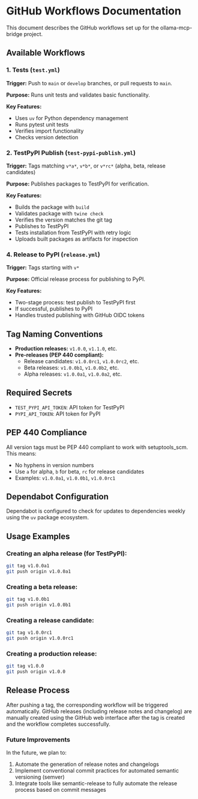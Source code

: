 # GitHub Workflows Documentation

This document describes the GitHub workflows set up for the ollama-mcp-bridge project.

## Available Workflows

### 1. Tests (`test.yml`)

**Trigger:** Push to `main` or `develop` branches, or pull requests to `main`.

**Purpose:** Runs unit tests and validates basic functionality.

**Key Features:**
- Uses `uv` for Python dependency management
- Runs pytest unit tests
- Verifies import functionality
- Checks version detection

### 2. TestPyPI Publish (`test-pypi-publish.yml`)

**Trigger:** Tags matching `v*a*`, `v*b*`, or `v*rc*` (alpha, beta, release candidates)

**Purpose:** Publishes packages to TestPyPI for verification.

**Key Features:**
- Builds the package with `build`
- Validates package with `twine check`
- Verifies the version matches the git tag
- Publishes to TestPyPI
- Tests installation from TestPyPI with retry logic
- Uploads built packages as artifacts for inspection

### 4. Release to PyPI (`release.yml`)

**Trigger:** Tags starting with `v*`

**Purpose:** Official release process for publishing to PyPI.

**Key Features:**
- Two-stage process: test publish to TestPyPI first
- If successful, publishes to PyPI
- Handles trusted publishing with GitHub OIDC tokens

## Tag Naming Conventions

- **Production releases:** `v1.0.0`, `v1.1.0`, etc.
- **Pre-releases (PEP 440 compliant):**
  - Release candidates: `v1.0.0rc1`, `v1.0.0rc2`, etc.
  - Beta releases: `v1.0.0b1`, `v1.0.0b2`, etc.
  - Alpha releases: `v1.0.0a1`, `v1.0.0a2`, etc.

## Required Secrets

- `TEST_PYPI_API_TOKEN`: API token for TestPyPI
- `PYPI_API_TOKEN`: API token for PyPI

## PEP 440 Compliance

All version tags must be PEP 440 compliant to work with setuptools_scm. This means:

- No hyphens in version numbers
- Use `a` for alpha, `b` for beta, `rc` for release candidates
- Examples: `v1.0.0a1`, `v1.0.0b1`, `v1.0.0rc1`

## Dependabot Configuration

Dependabot is configured to check for updates to dependencies weekly using the `uv` package ecosystem.

## Usage Examples

### Creating an alpha release (for TestPyPI):
```bash
git tag v1.0.0a1
git push origin v1.0.0a1
```

### Creating a beta release:
```bash
git tag v1.0.0b1
git push origin v1.0.0b1
```

### Creating a release candidate:
```bash
git tag v1.0.0rc1
git push origin v1.0.0rc1
```

### Creating a production release:
```bash
git tag v1.0.0
git push origin v1.0.0
```

## Release Process

After pushing a tag, the corresponding workflow will be triggered automatically. GitHub releases (including release notes and changelog) are manually created using the GitHub web interface after the tag is created and the workflow completes successfully.

### Future Improvements

In the future, we plan to:
1. Automate the generation of release notes and changelogs
2. Implement conventional commit practices for automated semantic versioning (semver)
3. Integrate tools like semantic-release to fully automate the release process based on commit messages

